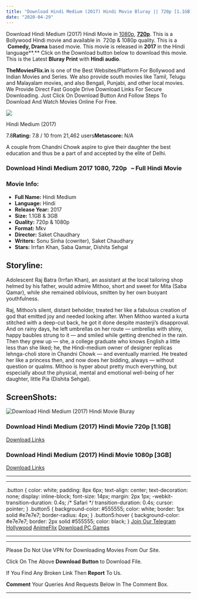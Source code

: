 ```yaml
---
title: "Download Hindi Medium (2017) Hindi Movie Bluray || 720p [1.1GB] || 1080p [3GB]"
date: "2020-04-29"
---
```


Download Hindi Medium (2017) Hindi Movie in [1080p](https://1moviesflix.com/1080p-movies/), [**720p**](https://1moviesflix.com/720p-movies/). This is a Bollywood Hindi movie and available in  720p & 1080p quality. This is a  **Comedy, Drama** based movie. This movie is released in **2017** in the Hindi language**.** Click on the Download button below to download this movie. This is the Latest **Bluray Print** with **Hindi audio**.

**TheMoviesFlix.in** is one of the Best Websites/Platform For Bollywood and Indian Movies and Series. We also provide south movies like Tamil, Telugu and Malayalam movies, and also Bengali, Punjabi, and other local movies. We Provide Direct Fast Google Drive Download Links For Secure Downloading. Just Click On Download Button And Follow Steps To Download And Watch Movies Online For Free.

[![](https://m.media-amazon.com/images/M/MV5BY2E4NWQ4ZjEtNThlOC00NThjLThmZjgtMWU0MDgzMmYwOGU3XkEyXkFqcGdeQXVyODE5NzE3OTE@._V1_SX300.jpg)](https://www.imdb.com/title/tt5764096/ "Hindi Medium")

Hindi Medium (2017)

7.8**Rating:** 7.8 / 10 from 21,462 users**Metascore:** N/A

A couple from Chandni Chowk aspire to give their daughter the best education and thus be a part of and accepted by the elite of Delhi.

### Download Hindi Medium 2017 1080, 720p   – Full Hindi Movie

### Movie Info:

- **Full Name:** Hindi Medium
- **Language:** Hindi
- **Release Year:** 2017
- **Size:** 1.1GB & 3GB
- **Quality:** 720p & 1080p
- **Format:** Mkv
- **Director:** Saket Chaudhary
- **Writers:** Sonu Sinha (cowriter), Saket Chaudhary
- **Stars:** Irrfan Khan, Saba Qamar, Dishita Sehgal

## Storyline:

Adolescent Raj Batra (Irrfan Khan), an assistant at the local tailoring shop helmed by his father, would admire Mithoo, short and sweet for Mita (Saba Qamar), while she remained oblivious, smitten by her own buoyant youthfulness.

Raj, Mithoo’s silent, distant beholder, treated her like a fabulous creation of god that emitted joy and needed looking after. When Mithoo wanted a kurta stitched with a deep-cut back, he got it done despite masterji’s disapproval. And on rainy days, he left umbrellas on her route — umbrellas with shiny, happy baubles strung to it — and smiled while getting drenched in the rain. Then they grew up — she, a college graduate who knows English a little less than she liked; he, the Hindi-medium owner of designer replicas lehnga-choli store in Chandni Chowk — and eventually married. He treated her like a princess then, and now does her bidding, always — without question or qualms. Mithoo is hyper about pretty much everything, but especially about the physical, mental and emotional well-being of her daughter, little Pia (Dishita Sehgal).

## ScreenShots:

![Download Hindi Medium (2017) Hindi Movie Bluray](https://1.bp.blogspot.com/-8JgaAAVSyqU/XhhWbyyn_2I/AAAAAAAABWY/JYaSA_W-EZMCWRKlPf3QGWjfhuJ5ur7vwCLcBGAsYHQ/s640/Hindi%2BMedium%2Bmovie%2B480p%2Band%2B720p%2Bdownload.jpg)

### Download Hindi Medium (2017) Hindi Movie 720p \[1.1GB\]

[Download Links](https://1moviesflix.com?a270777880=T3kzSS84dFpxUVdNT25MVENReGZOaVlQYXYxWURyK1FIdzR5VEFmRUVVYXRCTGpRRnFiT3Q0SWNOMDNOVFM3VHdZTUlvK0RZY1RQMnJtQkxTSDBGbFV3Y0V0WEJsMUZOUXlJeG9oNTVNMjA9)

### Download Hindi Medium (2017) Hindi Movie 1080p \[3GB\] 

[Download Links](https://1moviesflix.com?a270777880=T3kzSS84dFpxUVdNT25MVENReGZOaVlQYXYxWURyK1FIdzR5VEFmRUVVYXRCTGpRRnFiT3Q0SWNOMDNOVFM3VEtmMmNqZFJaR0EwMklNUDhqTzJmRGxQVzZOTmhpRU5JRmJkMFB5NEVUNVE9)

* * *

* * *

.button { color: white; padding: 8px 6px; text-align: center; text-decoration: none; display: inline-block; font-size: 14px; margin: 2px 1px; -webkit-transition-duration: 0.4s; /\* Safari \*/ transition-duration: 0.4s; cursor: pointer; } .button5 { background-color: #555555; color: white; border: 1px solid #e7e7e7; border-radius: 4px; } .button5:hover { background-color: #e7e7e7; border: 2px solid #555555; color: black; } [Join Our Telegram](http://gdrivepro.xyz/join.php) [Hollywood](https://moviesverse.com/) [AnimeFlix](https://animeflix.in/) [Download PC Games](https://gamesflix.net/)  

* * *

* * *

  

Please Do Not Use VPN for Downloading Movies From Our Site.

Click On The Above **Download Button** to Download File.

If You Find Any Broken Link Then **Report** To Us.

**Comment** Your Queries And Requests Below In The Comment Box.

* * *
